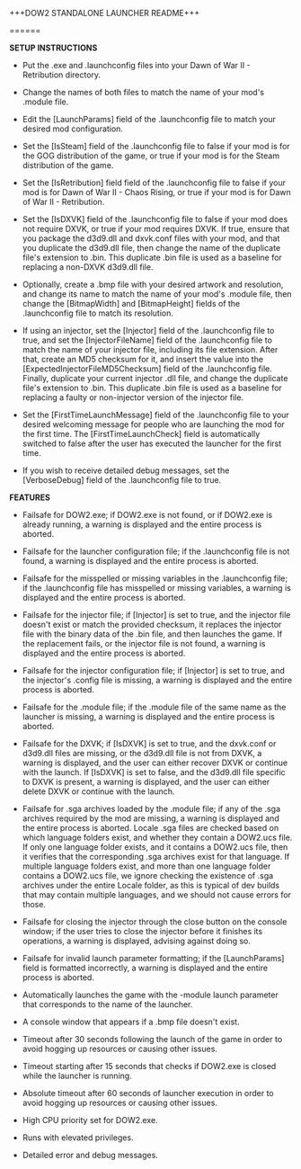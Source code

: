 +++DOW2 STANDALONE LAUNCHER README+++

======

**SETUP INSTRUCTIONS**

- Put the .exe and .launchconfig files into your Dawn of War II - Retribution directory.

- Change the names of both files to match the name of your mod's .module file.

- Edit the [LaunchParams] field of the .launchconfig file to match your desired mod configuration.

- Set the [IsSteam] field of the .launchconfig file to false if your mod is for the GOG distribution of the game, or true if your mod is for the Steam distribution of the game.

- Set the [IsRetribution] field field of the .launchconfig file to false if your mod is for Dawn of War II - Chaos Rising, or true if your mod is for Dawn of War II - Retribution.

- Set the [IsDXVK] field of the .launchconfig file to false if your mod does not require DXVK, or true if your mod requires DXVK. If true, ensure that you package the d3d9.dll and dxvk.conf files with your mod, and that you duplicate the d3d9.dll file, then change the name of the duplicate file's extension to .bin. This duplicate .bin file is used as a baseline for replacing a non-DXVK d3d9.dll file.

- Optionally, create a .bmp file with your desired artwork and resolution, and change its name to match the name of your mod's .module file, then change the [BitmapWidth] and [BitmapHeight] fields of the .launchconfig file to match its resolution.

- If using an injector, set the [Injector] field of the .launchconfig file to true, and set the [InjectorFileName] field of the .launchconfig file to match the name of your injector file, including its file extension. After that, create an MD5 checksum for it, and insert the value into the [ExpectedInjectorFileMD5Checksum] field of the .launchconfig file. Finally, duplicate your current injector .dll file, and change the duplicate file's extension to .bin. This duplicate .bin file is used as a baseline for replacing a faulty or non-injector version of the injector file.

- Set the [FirstTimeLaunchMessage] field of the .launchconfig file to your desired welcoming message for people who are launching the mod for the first time. The [FirstTimeLaunchCheck] field is automatically switched to false after the user has executed the launcher for the first time.

- If you wish to receive detailed debug messages, set the [VerboseDebug] field of the .launchconfig file to true.


**FEATURES**

- Failsafe for DOW2.exe; if DOW2.exe is not found, or if DOW2.exe is already running, a warning is displayed and the entire process is aborted.

- Failsafe for the launcher configuration file; if the .launchconfig file is not found, a warning is displayed and the entire process is aborted.

- Failsafe for the misspelled or missing variables in the .launchconfig file; if the .launchconfig file has misspelled or missing variables, a warning is displayed and the entire process is aborted.

- Failsafe for the injector file; if [Injector] is set to true, and the injector file doesn't exist or match the provided checksum, it replaces the injector file with the binary data of the .bin file, and then launches the game. If the replacement fails, or the injector file is not found, a warning is displayed and the entire process is aborted.

- Failsafe for the injector configuration file; if [Injector] is set to true, and the injector's .config file is missing, a warning is displayed and the entire process is aborted.

- Failsafe for the .module file; if the .module file of the same name as the launcher is missing, a warning is displayed and the entire process is aborted.

- Failsafe for the DXVK; if [IsDXVK] is set to true, and the dxvk.conf or d3d9.dll files are missing, or the d3d9.dll file is not from DXVK, a warning is displayed, and the user can either recover DXVK or continue with the launch. If [IsDXVK] is set to false, and the d3d9.dll file specific to DXVK is present, a warning is displayed, and the user can either delete DXVK or continue with the launch.

- Failsafe for .sga archives loaded by the .module file; if any of the .sga archives required by the mod are missing, a warning is displayed and the entire process is aborted. Locale .sga files are checked based on which language folders exist, and whether they contain a DOW2.ucs file. If only one language folder exists, and it contains a DOW2.ucs file, then it verifies that the corresponding .sga archives exist for that language. If multiple language folders exist, and more than one language folder contains a DOW2.ucs file, we ignore checking the existence of .sga archives under the entire Locale folder, as this is typical of dev builds that may contain multiple languages, and we should not cause errors for those.

- Failsafe for closing the injector through the close button on the console window; if the user tries to close the injector before it finishes its operations, a warning is displayed, advising against doing so.

- Failsafe for invalid launch parameter formatting; if the [LaunchParams] field is formatted incorrectly, a warning is displayed and the entire process is aborted.

- Automatically launches the game with the -module launch parameter that corresponds to the name of the launcher.

- A console window that appears if a .bmp file doesn't exist.

- Timeout after 30 seconds following the launch of the game in order to avoid hogging up resources or causing other issues.

- Timeout starting after 15 seconds that checks if DOW2.exe is closed while the launcher is running.

- Absolute timeout after 60 seconds of launcher execution in order to avoid hogging up resources or causing other issues.

- High CPU priority set for DOW2.exe.

- Runs with elevated privileges.

- Detailed error and debug messages.
